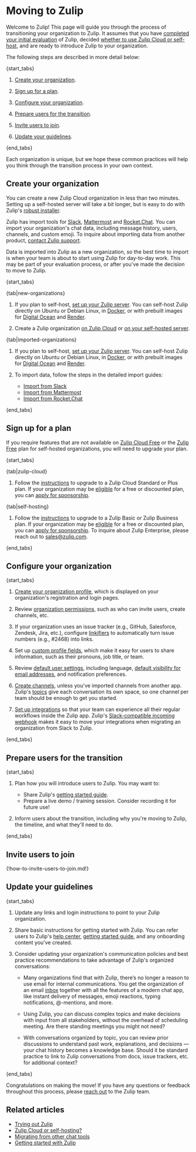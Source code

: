 # Moving to Zulip

Welcome to Zulip! This page will guide you through the process of transitioning
your organization to Zulip. It assumes that you have [completed your initial
evaluation](/help/trying-out-zulip) of Zulip, decided [whether to use Zulip
Cloud or self-host](/help/zulip-cloud-or-self-hosting), and are ready to
introduce Zulip to your organization.

The following steps are described in more detail below:

{start_tabs}

1. [Create your organization](#create-your-organization).

1. [Sign up for a plan](#sign-up-for-a-plan).

1. [Configure your organization](#configure-your-organization).

1. [Prepare users for the transition](#prepare-users-for-the-transition).

1. [Invite users to join](#invite-users-to-join).

1. [Update your guidelines](#update-your-guidelines).

{end_tabs}

Each organization is unique, but we hope these common practices will help you
think through the transition process in your own context.

## Create your organization

You can create a new Zulip Cloud organization in less than two minutes. Setting
up a self-hosted server will take a bit longer, but is easy to do with Zulip's
[robust
installer](https://zulip.readthedocs.io/en/stable/production/install.html).

Zulip has import tools for [Slack](/help/import-from-slack),
[Mattermost](/help/import-from-mattermost) and
[Rocket.Chat](/help/import-from-rocketchat). You can import your organization's
chat data, including message history, users, channels, and custom emoji. To
inquire about importing data from another product, [contact Zulip
support](/help/contact-support).

Data is imported into Zulip as a new organization, so the best time to import is
when your team is about to start using Zulip for day-to-day work. This may be
part of your evaluation process, or after you've made the decision to move to
Zulip.

{start_tabs}

{tab|new-organizations}

1. If you plan to self-host, [set up your Zulip
   server](https://zulip.readthedocs.io/en/stable/production/install.html). You
   can self-host Zulip directly on Ubuntu or Debian Linux, in
   [Docker](https://github.com/zulip/docker-zulip), or with prebuilt images for
   [Digital Ocean](https://marketplace.digitalocean.com/apps/zulip) and
   [Render](https://render.com/docs/deploy-zulip).

1. Create a Zulip organization [on Zulip Cloud](https://zulip.com/new/) or [on
   your self-hosted
   server](https://zulip.readthedocs.io/en/stable/production/install.html#step-3-create-a-zulip-organization-and-log-in).

{tab|imported-organizations}

1. If you plan to self-host, [set up your Zulip
   server](https://zulip.readthedocs.io/en/stable/production/install.html). You
   can self-host Zulip directly on Ubuntu or Debian Linux, in
   [Docker](https://github.com/zulip/docker-zulip), or with prebuilt images for
   [Digital Ocean](https://marketplace.digitalocean.com/apps/zulip) and
   [Render](https://render.com/docs/deploy-zulip).

1. To import data, follow the steps in the detailed import guides:

    * [Import from Slack](/help/import-from-slack)
    * [Import from Mattermost](/help/import-from-mattermost)
    * [Import from Rocket.Chat](/help/import-from-rocketchat)

{end_tabs}

## Sign up for a plan

If you require features that are not available on [Zulip Cloud
Free](https://zulip.com/plans/#cloud) or the [Zulip
Free](https://zulip.com/plans/#self-hosted) plan for self-hosted organizations,
you will need to upgrade your plan.

{start_tabs}

{tab|zulip-cloud}

1. Follow the
   [instructions](/help/zulip-cloud-billing#upgrade-to-a-zulip-cloud-standard-or-plus-plan)
   to upgrade to a Zulip Cloud Standard or Plus plan. If your organization may
   be
   [eligible](/help/zulip-cloud-billing#free-and-discounted-zulip-cloud-standard)
   for a free or discounted plan, you can [apply for
   sponsorship](/help/zulip-cloud-billing#apply-for-sponsorship).

{tab|self-hosting}

1. Follow the [instructions](/help/self-hosted-billing#upgrade-to-a-paid-plan)
   to upgrade to a Zulip Basic or Zulip Business plan. If your organization may
   be [eligible](/help/self-hosted-billing#free-community-plan) for a free or
   discounted plan, you can [apply for
   sponsorship](/help/self-hosted-billing#apply-for-community-plan). To inquire
   about Zulip Enterprise, please reach out to
   [sales@zulip.com](mailto:sales@zulip.com).

{end_tabs}

## Configure your organization

{start_tabs}

1. [Create your organization profile](/help/create-your-organization-profile),
   which is displayed on your organization's registration and login pages.

1. Review [organization permissions](/help/roles-and-permissions), such as who
   can invite users, create channels, etc.

1. If your organization uses an issue tracker (e.g., GitHub, Salesforce,
   Zendesk, Jira, etc.), configure [linkifiers](/help/add-a-custom-linkifier) to
   automatically turn issue numbers (e.g., #2468) into links.

1. Set up [custom profile fields](/help/custom-profile-fields), which make it
   easy for users to share information, such as their pronouns, job title, or
   team.

1. Review [default user settings](/help/configure-default-new-user-settings),
   including language, [default visibility for email
   addresses](/help/configure-email-visibility), and notification preferences.

1. [Create channels](/help/create-channels), unless you've imported
   channels from another app. Zulip's [topics](/help/introduction-to-topics)
   give each conversation its own space, so one channel per team should be
   enough to get you started.

1. [Set up integrations](/help/set-up-integrations) so that your
   team can experience all their regular workflows inside the Zulip app. Zulip's
   [Slack-compatible incoming
   webhook](https://zulip.com/integrations/doc/slack_incoming) makes it easy to
   move your integrations when migrating an organization from Slack to Zulip.

{end_tabs}

## Prepare users for the transition

{start_tabs}

1. Plan how you will introduce users to Zulip. You may want to:

    - Share Zulip's [getting started guide](/help/getting-started-with-zulip).
    - Prepare a live demo / training session. Consider recording it for
     future use!

1. Inform users about the transition, including why you're moving to Zulip, the
   timeline, and what they'll need to do.

{end_tabs}

## Invite users to join

{!how-to-invite-users-to-join.md!}

## Update your guidelines

{start_tabs}

1. Update any links and login instructions to point to your Zulip organization.

1. Share basic instructions for getting started with Zulip. You can refer users
   to Zulip's [help center](/help), [getting started
   guide](/help/getting-started-with-zulip), and any onboarding content you've
   created.

1. Consider updating your organization's communication policies and best
   practice recommendations to take advantage of Zulip's organized
   conversations:

    - Many organizations find that with Zulip, there’s no longer a reason to use
      email for internal communications. You get the organization of an email
      [inbox](/help/inbox) together with all the features of a modern chat app,
      like instant delivery of messages, emoji reactions, typing notifications,
      @-mentions, and more.

    - Using Zulip, you can discuss complex topics and make decisions with input
      from all stakeholders, without the overhead of scheduling meeting. Are
      there standing meetings you might not need?

    - With conversations organized by topic, you can review prior discussions to
      understand past work, explanations, and decisions — your chat history
      becomes a knowledge base. Should it be standard practice to link to Zulip
      conversations from docs, issue trackers, etc. for additional context?

{end_tabs}

Congratulations on making the move! If you have any questions or feedback
throughout this process, please [reach out](/help/contact-support) to the Zulip
team.

## Related articles

* [Trying out Zulip](/help/trying-out-zulip)
* [Zulip Cloud or self-hosting?](/help/zulip-cloud-or-self-hosting)
* [Migrating from other chat tools](/help/migrating-from-other-chat-tools)
* [Getting started with Zulip](/help/getting-started-with-zulip)
